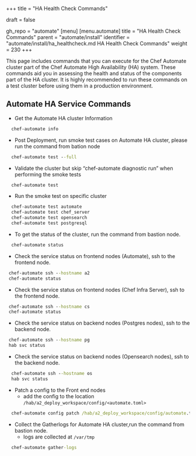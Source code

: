 +++
title = "HA Health Check Commands"

draft = false

gh_repo = "automate"
[menu]
  [menu.automate]
    title = "HA Health Check Commands"
    parent = "automate/install"
    identifier = "automate/install/ha_healthcheck.md HA Health Check Commands"
    weight = 230
+++

This page includes commands that you can execute for the Chef Automate cluster part of the Chef Automate High Availability (HA) system. These commands aid you in assessing the health and status of the components part of the HA cluster. It is highly recommended to run these commands on a test cluster before using them in a production environment.
## Automate HA Service Commands

- Get the Automate HA cluster Information 
```cmd
  chef-automate info 
```

- Post Deployment, run smoke test cases on Automate HA cluster, please run the command from bation node

```cmd
  chef-automate test --full 
```

- Validate the cluster but skip “chef-automate diagnostic run” when performing the smoke tests

```cmd
  chef-automate test  
```

- Run the smoke test on specific cluster 
```cmd
  chef-automate test automate
  chef-automate test chef_server
  chef-automate test opensearch
  chef-automate test postgresql 
```


- To get the status of the cluster, run the command from bastion node. 

```cmd
  chef-automate status 
```

- Check the service status on frontend nodes (Automate), ssh to the frontend node.
 ```cmd 
  chef-automate ssh --hostname a2
  chef-automate status
```

- Check the service status on frontend nodes (Chef Infra Server), ssh to the frontend node.
 ```cmd 
  chef-automate ssh --hostname cs
  chef-automate status
```

- Check the service status on backend nodes (Postgres nodes), ssh to the backend node.
 ```cmd 
  chef-automate ssh --hostname pg
  hab svc status
```

- Check the service status on backend nodes (Opensearch nodes), ssh to the backend node.
```cmd 
  chef-automate ssh --hostname os
  hab svc status
```

- Patch a config to the Front end nodes 
  - add the config to the location `/hab/a2_deploy_workspace/config/<automate.toml>`
``` cmd
  chef-automate config patch /hab/a2_deploy_workspace/config/automate.toml
```

- Collect the Gatherlogs for Automate HA cluster,run the command from bastion node.  
    - logs are collected at `/var/tmp`
```cmd
  chef-automate gather-logs
```